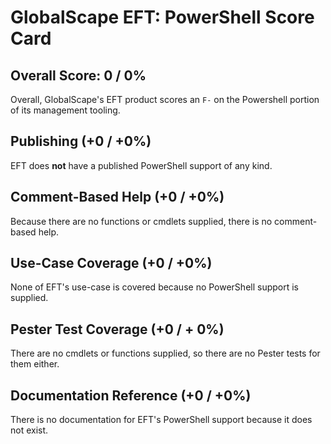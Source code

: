 # GlobalScape EFT: PowerShell Score Card

## Overall Score: 0 / 0%
Overall, GlobalScape's EFT product scores an `F-` on the Powershell portion of its management tooling.

## Publishing (+0 / +0%)
EFT does **not** have a published PowerShell support of any kind.

## Comment-Based Help (+0 / +0%)
Because there are no functions or cmdlets supplied, there is no comment-based help.

## Use-Case Coverage (+0 / +0%)
None of EFT's use-case is covered because no PowerShell support is supplied.

## Pester Test Coverage (+0 / + 0%)
There are no cmdlets or functions supplied, so there are no Pester tests for them either.

## Documentation Reference (+0 / +0%)
There is no documentation for EFT's PowerShell support because it does not exist.
